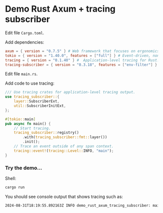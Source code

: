 # Demo Rust Axum + tracing subscriber

Edit file `Cargo.toml`.

Add dependencies:

```toml
axum = { version = "0.7.5" } # Web framework that focuses on ergonomics and modularity.
tokio = { version = "1.40.0", features = ["full"] } # Event-driven, non-blocking I/O platform.
tracing = { version = "0.1.40" } #  Application-level tracing for Rust.
tracing-subscriber = { version = "0.3.18", features = ["env-filter"] } # Utilities for implementing and composing ```
```

Edit file `main.rs`.

Add code to use tracing:

```rust
/// Use tracing crates for application-level tracing output.
use tracing_subscriber::{
    layer::SubscriberExt,
    util::SubscriberInitExt,
};

#[tokio::main]
pub async fn main() {
    // Start tracing.
    tracing_subscriber::registry()
        .with(tracing_subscriber::fmt::layer())
        .init();
    // Trace an event outside of any span context.
    tracing::event!(tracing::Level::INFO, "main");
}
```

### Try the demo…

Shell:

```sh
cargo run
```

You should see console output that shows tracing such as:

```sh
2024-08-31T18:19:55.892163Z INFO demo_rust_axum_tracing_subscriber: main
```
